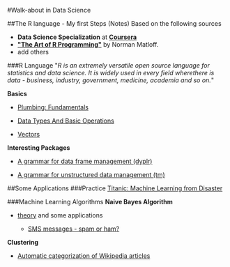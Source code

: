 #Walk-about in Data Science

##The R language - My first Steps (Notes)
Based on the following sources 

* __Data Science Specialization__ at __[Coursera](https://www.coursera.org/specializations/jhudatascience)__ 
* __["The Art of R Programming"](http://shop.oreilly.com/product/9781593273842.do)__ by Norman Matloff.
* add others

###R Language
"_R is an extremely versatile open source language for statistics and data science. It is widely used in every field wherethere is data - business, industry, government, medicine, academia and so on._"

__Basics__

* [Plumbing: Fundamentals](https://github.com/pparacch/PlayingWithDataScience/blob/master/R_plumbing.md)  

* [Data Types And Basic Operations](https://github.com/pparacch/PlayingWithDataScience/blob/master/R_data_types_and_basic_operations.md)  

* [Vectors](https://github.com/pparacch/PlayingWithDataScience/blob/master/R_vectors.md)  

__Interesting Packages__  

* [A grammar for data frame management (dyplr)](https://github.com/pparacch/PlayingWithDataScience/blob/master/R_dplyr.md)

* [A grammar for unstructured data management (tm)](https://github.com/pparacch/PlayingWithDataScience/blob/master/unstructuredData/managingUnstructureData.md)

##Some Applications
###Practice
[Titanic: Machine Learning from Disaster](https://github.com/pparacch/PlayingWithDataScience/blob/master/machineLearning/titanicExploration/titanicExploration.md)

###Machine Learning Algorithms
__Naive Bayes Algorithm__  
* [theory](https://github.com/pparacch/PlayingWithDataScience/blob/master/machineLearning/ClassificationUsingNaiveBayes.md) and  some applications

  * [SMS messages - spam or ham?](https://github.com/pparacch/PlayingWithDataScience/blob/master/machineLearning/ClassificationUsingNaiveBayes_example.md)
  
__Clustering__
  * [Automatic categorization of Wikipedia articles](https://github.com/pparacch/PlayingWithDataScience/blob/master/machineLearning/automaticCategorizationWikiArticles.md)
